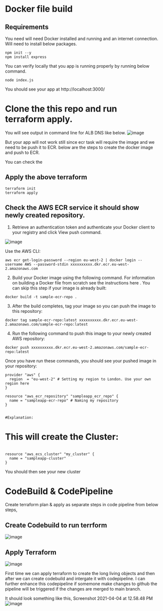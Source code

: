 # Docker file build

## Requirements

You need will need Docker installed and running and an internet connection.
Will need to install below packages.

```
npm init --y
npm install express
```
You can verify locally that you app is running properly by running below command.

```
node index.js
```
You should see your app at http://localhost:3000/

# Clone the this repo and run terraform apply.
You will see output in command line for ALB DNS like below.
![image](https://user-images.githubusercontent.com/6733678/113501519-418c6700-9543-11eb-8905-538681e36a70.png)

But your app will not work still since ecr task will require the image and we need to be push it to ECR.
below are the steps to create the docker image and push to ECR.

You can check the 


## Apply the above terraform
```
terraform init
terraform apply
```

## Check the AWS ECR service it should show newly created repository.

1. Retrieve an authentication token and authenticate your Docker client to your registry and click View push command.

![image](https://user-images.githubusercontent.com/6733678/113501010-ff155b00-953f-11eb-82e9-f0e34f0e4138.png)

Use the AWS CLI:
```
aws ecr get-login-password --region eu-west-2 | docker login --username AWS --password-stdin xxxxxxxxxx.dkr.ecr.eu-west-2.amazonaws.com

```
2. Build your Docker image using the following command. For information on building a Docker file from scratch see the instructions here . You can skip this step if your image is already built:
```
docker build -t sample-ecr-repo .
```
3. After the build completes, tag your image so you can push the image to this repository:
```
docker tag sample-ecr-repo:latest xxxxxxxxxx.dkr.ecr.eu-west-2.amazonaws.com/sample-ecr-repo:latest
```

4. Run the following command to push this image to your newly created AWS repository:
```
docker push xxxxxxxxxx.dkr.ecr.eu-west-2.amazonaws.com/sample-ecr-repo:latest
```

Once you have run these commands, you should see your pushed image in your repository:


```
provider "aws" {
  region  = "eu-west-2" # Setting my region to London. Use your own region here
}

resource "aws_ecr_repository" "sampleapp_ecr_repo" {
  name = "sampleapp-ecr-repo" # Naming my repository
}


#Explanation:

```
# This will create the Cluster:


```

resource "aws_ecs_cluster" "my_cluster" {
  name = "sampleapp-cluster"
}
```
 
You should then see your new cluster


# CodeBuild & CodePipeline
Create terraform plan & apply as separate steps in code pipeline from below steps,

## Create Codebuild to run terrform 
![image](https://user-images.githubusercontent.com/6733678/113500761-4569ba80-953e-11eb-97ea-2af01dab2ec5.png)

## Apply Terraform 
![image](https://user-images.githubusercontent.com/6733678/113500773-629e8900-953e-11eb-99c6-0bc41e1df178.png)


First time we can apply terraform to create the long living objects and then after we can create codebuild and intergate it with codepipeline.
I can further enhance this codepipeline if somemone make changes to github the pipeline will be triggered if the changes are merged to main branch. 


It should look something like this,
Screenshot 2021-04-04 at 12.58.48 PM![image](https://user-images.githubusercontent.com/6733678/113501826-b660a080-9545-11eb-8a72-badb64cacdcd.png)

